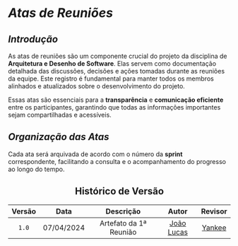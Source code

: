 # <a>*Atas de Reuniões*</a>

## <a>*Introdução*</a>

As atas de reuniões são um componente crucial do projeto da disciplina de **Arquitetura e Desenho de Software**. Elas servem como documentação detalhada das discussões, decisões e ações tomadas durante as reuniões da equipe. Este registro é fundamental para manter todos os membros alinhados e atualizados sobre o desenvolvimento do projeto.

Essas atas são essenciais para a **transparência** e **comunicação eficiente** entre os participantes, garantindo que todas as informações importantes sejam compartilhadas e acessíveis.

## <a>*Organização das Atas*</a>

Cada ata será arquivada de acordo com o número da **sprint** correspondente, facilitando a consulta e o acompanhamento do progresso ao longo do tempo.

<center>

## <a>Histórico de Versão</a>

| Versão |    Data    |       Descrição        |                      Autor                       |           Revisor           |
| :----: | :--------: | :--------------------: | :----------------------------------------------: | :-------------------------: |
| `1.0`  | 07/04/2024 | Artefato da 1ª Reunião | [João Lucas](https://github.com/VasconcelosJoao) | [Yankee](../Subgrupos/Yankee.md) |

</center>